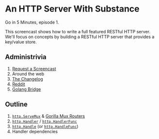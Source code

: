 # An HTTP Server With Substance

Go in 5 Minutes, episode 1.

This screencast shows how to write a full featured RESTful HTTP server. We'll focus on concepts
by building a RESTful HTTP server that provides a key/value store.

## Administrivia

1. [Request a Screencast](https://github.com/arschles/go-in-5-minutes#request-a-screencast)
2. Around the web
  1. [The Changelog](https://github.com/thechangelog/ping/issues/288)
  2. [Reddit](https://www.reddit.com/r/golang/comments/3mpbyh/weekly_5_minute_screencast_for_gophers/)
  3. [Golang Bridge](https://forum.golangbridge.org/t/new-screencast-for-gophers/124)

## Outline

1. [`http.ServeMux`](https://godoc.org/net/http#ServeMux) & [Gorilla Mux Routers](https://godoc.org/github.com/gorilla/mux#Router)
2. [`http.Handler`](https://godoc.org/net/http#Handler) / [`http.HandlerFunc`](https://godoc.org/net/http#HandlerFunc)
3. [`http.Handle`](https://godoc.org/net/http#Handle) (or [`http.HandleFunc`](https://godoc.org/net/http#HandleFunc))
4. Handler dependencies

